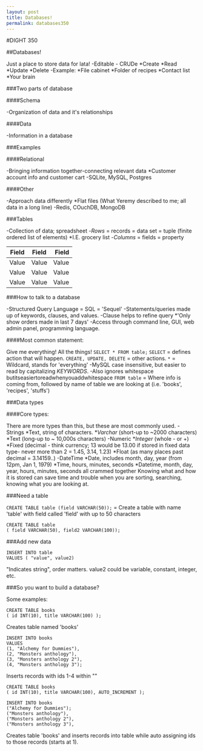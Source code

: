 ```yaml
---
layout: post
title: Databases!
permalink: databases350
---
```

#DIGHT 350

##Databases!  

Just a place to store data for lata!
-Editable - CRUDe
	*Create
	*Read
	*Update
	*Delete
-Example:
	*File cabinet
	*Folder of recipes
	*Contact list
	*Your brain

###Two parts of database  

####Schema  

-Organization of data and it's relationships  

####Data  

-Information in a database  

###Examples  

####Relational  

-Bringing information together-connecting relevant data
	*Customer account info and customer cart
-SQLite, MySQL, Postgres  

####Other  

-Approach data differently
	*Flat files (What Yeremy described to me; all data in a long line)
-Redis, COuchDB, MongoDB  

###Tables  

-Collection of data; spreadsheet
-_Rows_ = records = data set = tuple (finite ordered list of elements)
	*I.E. grocery list
-_Columns_ = fields = property  

| Field       | Field        | Field  |
| ------------- |:-------------:| -----:|
| Value     | Value  | Value   |
| Value       | Value       |   Value  |
| Value  | Value      |    Value   |  

###How to talk to a database  

-Structured Query Language = SQL = 'Sequel'
-Statements/queries made up of keywords, clauses, and values.
-Clause helps to refine query
	*'Only show orders made in last 7 days'
-Access through command line, GUI, web admin panel, programming language.  

####Most common statement:  

Give me everything! All the things!
`SELECT * FROM table;`
`SELECT` = defines action that will happen.
`CREATE, UPDATE, DELETE` = other actions.
`*` = Wildcard, stands for 'everything'
-MySQL case insensitive, but easier to read by capitalizing _KEYWORDS_.
-Also ignores whitespace butitseasiertoreadwhenyouaddwhitespace
`FROM table` = Where info is coming from, followed by name of table we are looking at (i.e. 'books', 'recipes', 'stuffs')  

###Data types  

####Core types:  

There are more types than this, but these are most commonly used.
-Strings
	*Text, string of characters.
	*_Varchar_ (short-up to ~2000 characters)
	*Text (long-up to ~ 10,000s characters)
-Numeric
	*_Integer_ (whole - or +)
	*Fixed (decimal - think currency; 13 would be 13.00 if stored in fixed data type- never more than 2 = 1.45, 3.14, 1.23)
	*Float (as many places past decimal = 3.14159..)
-DateTime
	*Date, includes month, day, year (from 12pm, Jan 1, 1979)
	*Time, hours, minutes, seconds
	*Datetime, month, day, year, hours, minutes, seconds all crammed together
Knowing what and how it is stored can save time and trouble when you are sorting, searching, knowing what you are looking at.  

###Need a table  

`CREATE TABLE table (field VARCHAR(50));` = Create a table with name 'table' with field called 'field' with up to 50 characters  

```
CREATE TABLE table  
( field VARCHAR(50), field2 VARCHAR(100));
```  

###Add new data  

```
INSERT INTO table  
VALUES ( "value", value2)
```  

"Indicates string", order matters. value2 could be variable, constant, integer, etc.  

###So you want to build a database?  

Some examples:  

```
CREATE TABLE books
( id INT(10), title VARCHAR(100) );
```  
Creates table named 'books'  

```
INSERT INTO books  
VALUES 
(1, "Alchemy for Dummies"),
(2, "Monsters anthology"),
(3, "Monsters anthology 2"),
(4, "Monsters anthology 3");
```  

Inserts records with ids 1-4 within ""  

```
CREATE TABLE books
( id INT(10), title VARCHAR(100), AUTO_INCREMENT );  

INSERT INTO books  
("Alchemy for Dummies");
("Monsters anthology"),
("Monsters anthology 2"),
("Monsters anthology 3"),
```  

Creates table 'books' and inserts records into table while auto assigning ids to those records (starts at 1).





